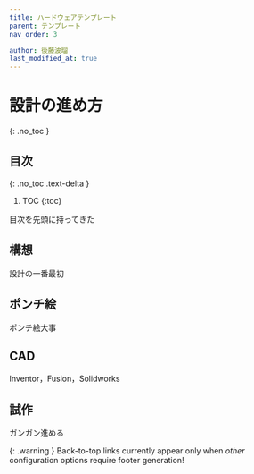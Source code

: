 ```yaml
---
title: ハードウェアテンプレート
parent: テンプレート
nav_order: 3

author: 後藤波瑠
last_modified_at: true
---
```


# 設計の進め方
{: .no_toc }

## 目次
{: .no_toc .text-delta }

1. TOC
{:toc}

目次を先頭に持ってきた

## 構想

設計の一番最初

## ポンチ絵

ポンチ絵大事

## CAD

Inventor，Fusion，Solidworks

## 試作

ガンガン進める

{: .warning }
Back-to-top links currently appear only when *other* configuration options require footer generation!